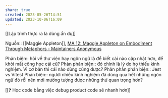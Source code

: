 ```yaml
---
share: true
created: 2023-05-26T14:51
updated: 2023-10-06T16:09
---
```

[[Lập trình thực ra là dùng ẩn dụ]]

Nguồn:: [[Maggie Appleton]], [MA 12: Maggie Appleton on Embodiment Through Metaphors - Maintainers Anonymous](https://maintainersanonymous.com/metaphor/#t=46:08)

Phản biện:: hỏi về thư viện hay ngôn ngữ là để biết cái nào cập nhật hơn, để khỏi mất công học cái cũ?
Phản phản biện:: đó chính là lý do họ thiếu kinh nghiệm. Vì cơ bản thì cái nào dùng cũng được?
Phản phản phản biện:: Jest vs Vitest
Phản biện:: người nhiều kinh nghiệm đã dùng qua hết những ngôn ngữ đó rồi nên mới mường tượng được những thứ quan trọng hơn?

[[❓ Học code bằng việc debug product code sẽ nhanh hơn]] 

